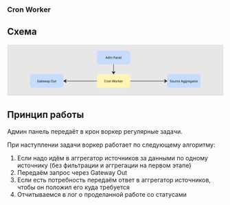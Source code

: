 ### Cron Worker

## Схема
![cron](./cron.jpg)

## Принцип работы

Админ панель передаёт в крон воркер регулярные задачи.

При наступлении задачи воркер работает по следующему алгоритму:
1. Если надо идём в аггрегатор источников за данными по одному источнику (без фильтрации и аггрегации на первом этапе)
2. Передаём запрос через Gateway Out
3. Если есть потребность передаём ответ в аггрегатор источников, чтобы он положил его куда требуется
4. Отчитываемся в лог о проделанной работе со статусами